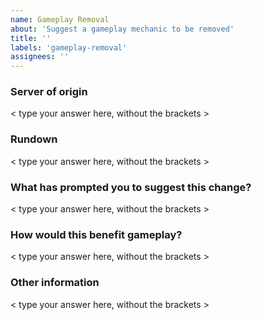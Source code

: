 ```yaml
---
name: Gameplay Removal
about: 'Suggest a gameplay mechanic to be removed'
title: ''
labels: 'gameplay-removal'
assignees: ''
---
```


<!-- Before continuing, please make sure that your suggestion hasn't already been submitted. -->

### Server of origin
<!-- What server would this mechanic be removed from? Survival? Skyblock? Global? -->
< type your answer here, without the brackets >

  
### Rundown
<!-- Provide a brief description of the mechanic you'd like to be removed. -->
< type your answer here, without the brackets >

  
### What has prompted you to suggest this change?
<!-- Tell us what happened that led to you to suggest this change. -->
< type your answer here, without the brackets >


### How would this benefit gameplay?
<!-- Tell us how this would improve gameplay. -->
< type your answer here, without the brackets >


### Other information
<!-- If you have any other information that you feel would help, please add it below -->
< type your answer here, without the brackets >

